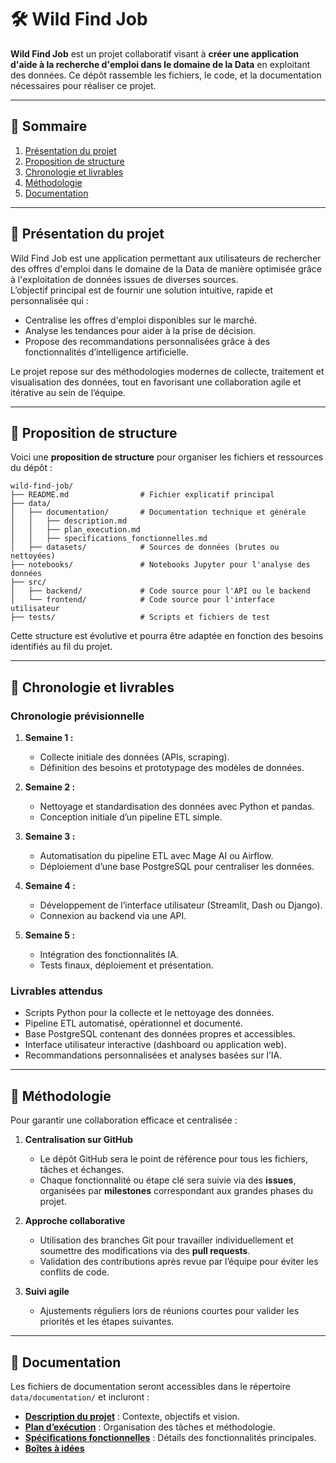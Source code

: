 # 🛠️ Wild Find Job  

**Wild Find Job** est un projet collaboratif visant à **créer une application d'aide à la recherche d'emploi dans le domaine de la Data** en exploitant des données. Ce dépôt rassemble les fichiers, le code, et la documentation nécessaires pour réaliser ce projet.

---

## 📖 Sommaire  

1. [Présentation du projet](#présentation-du-projet)  
2. [Proposition de structure](#proposition-de-structure)  
3. [Chronologie et livrables](#chronologie-et-livrables)  
4. [Méthodologie](#méthodologie)  
5. [Documentation](#documentation)  

---

## 🎯 Présentation du projet  

Wild Find Job est une application permettant aux utilisateurs de rechercher des offres d'emploi dans le domaine de la Data de manière optimisée grâce à l'exploitation de données issues de diverses sources.  
L’objectif principal est de fournir une solution intuitive, rapide et personnalisée qui :  
- Centralise les offres d'emploi disponibles sur le marché.  
- Analyse les tendances pour aider à la prise de décision.  
- Propose des recommandations personnalisées grâce à des fonctionnalités d’intelligence artificielle.  

Le projet repose sur des méthodologies modernes de collecte, traitement et visualisation des données, tout en favorisant une collaboration agile et itérative au sein de l’équipe.

---

## 📂 Proposition de structure  

Voici une **proposition de structure** pour organiser les fichiers et ressources du dépôt :  

```plaintext
wild-find-job/
├── README.md                # Fichier explicatif principal
├── data/
│   ├── documentation/       # Documentation technique et générale
│   │   ├── description.md
│   │   ├── plan_execution.md
│   │   ├── specifications_fonctionnelles.md
│   ├── datasets/            # Sources de données (brutes ou nettoyées)
├── notebooks/               # Notebooks Jupyter pour l'analyse des données
├── src/
│   ├── backend/             # Code source pour l'API ou le backend
│   └── frontend/            # Code source pour l'interface utilisateur
├── tests/                   # Scripts et fichiers de test
```

Cette structure est évolutive et pourra être adaptée en fonction des besoins identifiés au fil du projet.

---

## 📅 Chronologie et livrables  

### Chronologie prévisionnelle  

1. **Semaine 1 :**  
   - Collecte initiale des données (APIs, scraping).  
   - Définition des besoins et prototypage des modèles de données.  

2. **Semaine 2 :**  
   - Nettoyage et standardisation des données avec Python et pandas.  
   - Conception initiale d’un pipeline ETL simple.  

3. **Semaine 3 :**  
   - Automatisation du pipeline ETL avec Mage AI ou Airflow.  
   - Déploiement d’une base PostgreSQL pour centraliser les données.  

4. **Semaine 4 :**  
   - Développement de l’interface utilisateur (Streamlit, Dash ou Django).  
   - Connexion au backend via une API.  

5. **Semaine 5 :**  
   - Intégration des fonctionnalités IA.  
   - Tests finaux, déploiement et présentation.  

### Livrables attendus  

- Scripts Python pour la collecte et le nettoyage des données.  
- Pipeline ETL automatisé, opérationnel et documenté.  
- Base PostgreSQL contenant des données propres et accessibles.  
- Interface utilisateur interactive (dashboard ou application web).  
- Recommandations personnalisées et analyses basées sur l’IA.  

---

## 🔧 Méthodologie  

Pour garantir une collaboration efficace et centralisée :  

1. **Centralisation sur GitHub**  
   - Le dépôt GitHub sera le point de référence pour tous les fichiers, tâches et échanges.  
   - Chaque fonctionnalité ou étape clé sera suivie via des **issues**, organisées par **milestones** correspondant aux grandes phases du projet.  

2. **Approche collaborative**  
   - Utilisation des branches Git pour travailler individuellement et soumettre des modifications via des **pull requests**.  
   - Validation des contributions après revue par l’équipe pour éviter les conflits de code.  

3. **Suivi agile**  
   - Ajustements réguliers lors de réunions courtes pour valider les priorités et les étapes suivantes.    

---

## 📖 Documentation  

Les fichiers de documentation seront accessibles dans le répertoire `data/documentation/` et incluront :  
- [**Description du projet**](./data/documentation/description.md) : Contexte, objectifs et vision.  
- [**Plan d’exécution**](./data/documentation/plan_execution.md) : Organisation des tâches et méthodologie.  
- [**Spécifications fonctionnelles**](./data/documentation/specifications_fonctionnelles.md) : Détails des fonctionnalités principales.
- [**Boîtes à idées**](./data/documentation/boite_a_idees.md)  
